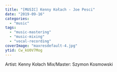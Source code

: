 ```yaml
---
title: "[MUSIC] Kenny Kołach - Joe Pesci"
date: "2019-09-16"
categories:
  - "music"
tags:
  - "music-mastering"
  - "music-mixing"
  - "vocal-recording"
coverImage: "maxresdefault-4.jpg"
ytid: Cw_kU0V7Mog
---
```


Artist: Kenny Kołach
Mix/Master: Szymon Kosmowski
